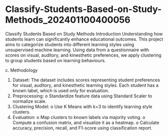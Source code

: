 # Classify-Students-Based-on-Study-Methods_202401100400056
Classify Students Based on Study Methods
Introduction
Understanding how students learn can significantly enhance educational outcomes. This project aims to categorize students into different learning styles using unsupervised machine learning. Using data from a questionnaire with scores on visual, auditory, and kinesthetic preferences, we apply clustering to group students based on learning behaviours.

c. Methodology
1.	Dataset: The dataset includes scores representing student preferences for visual, auditory, and kinesthetic learning styles. Each student has a known label, which is used only for evaluation.
2.	Preprocessing:
o	Standardize feature data using Standard Scaler to normalize scale.
3.	Clustering Model:
o	Use K Means with k=3 to identify learning style clusters.
4.	Evaluation:
o	Map clusters to known labels via majority voting.
o	Compute a confusion matrix, and visualize it as a heatmap.
o	Calculate accuracy, precision, recall, and F1-score using classification report.
